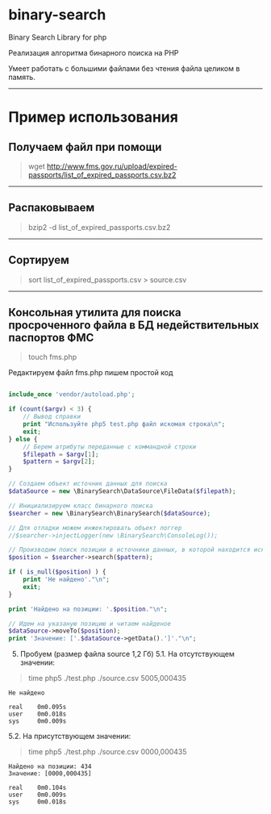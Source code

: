 # binary-search

Binary Search Library for php

Реализация алгоритма бинарного поиска на PHP

Умеет работать с большими файлами без чтения файла целиком в память.

---

# Пример использования

## Получаем файл при помощи 

> wget http://www.fms.gov.ru/upload/expired-passports/list_of_expired_passports.csv.bz2

---

## Распаковываем 

> bzip2 -d list_of_expired_passports.csv.bz2

---

## Сортируем

> sort list_of_expired_passports.csv > source.csv

--- 

## Консольная утилита для поиска просроченного файла в БД недействительных паспортов ФМС

> touch fms.php

Редактируем файл fms.php пишем простой код

```php

include_once 'vendor/autoload.php';

if (count($argv) < 3) {
	// Вывод справки
	print "Используйте php5 test.php файл искомая строка\n";
	exit;
} else {
	// Берем атрибуты переданные с коммандной строки
	$filepath = $argv[1];
	$pattern = $argv[2];
}

// Создаем объект источник данных для поиска
$dataSource = new \BinarySearch\DataSource\FileData($filepath);

// Инициализируем класс бинарного поиска
$searcher = new \BinarySearch\BinarySearch($dataSource);

// Для отладки можем инжектировать объект логгер
//$searcher->injectLogger(new \BinarySearch\ConsoleLog());

// Производим поиск позиции в источники данных, в которой находится искомое значение
$position = $searcher->search($pattern);

if ( is_null($position) ) {
	print 'Не найдено'."\n";
	exit;
} 

print 'Найдено на позиции: '.$position."\n";

// Идем на указаную позицию и читаем найденое
$dataSource->moveTo($position);
print 'Значение: ['.$dataSource->getData().']'."\n";

```

5. Пробуем (размер файла source 1,2 Гб)
5.1. На отсутствующем значении:

> time php5 ./test.php ./source.csv 5005,000435

```
Не найдено

real    0m0.095s
user    0m0.018s
sys     0m0.009s
```

5.2. На присутствующем значении:

> time php5 ./test.php ./source.csv 0000,000435

```
Найдено на позиции: 434
Значение: [0000,000435]

real    0m0.104s
user    0m0.009s
sys     0m0.018s
```
